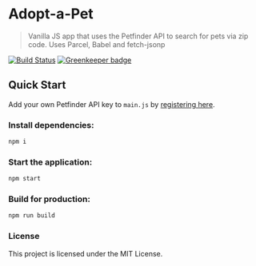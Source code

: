 # Adopt-a-Pet

> Vanilla JS app that uses the Petfinder API to search for pets via zip code. Uses Parcel, Babel and fetch-jsonp

[![Build Status](https://travis-ci.org/sethbergman/Adopt-a-Pet.svg?branch=master)](https://travis-ci.org/sethbergman/Adopt-a-Pet) [![Greenkeeper badge](https://badges.greenkeeper.io/sethbergman/Adopt-a-Pet.svg)](https://greenkeeper.io/)

## Quick Start

Add your own Petfinder API key to `main.js` by [registering here](https://www.petfinder.com/developers/api-key).

### Install dependencies:

```sh
npm i
```

### Start the application:

```sh
npm start
```

### Build for production:

```sh
npm run build
```

### License

This project is licensed under the MIT License.
